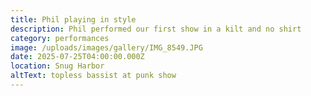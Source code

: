 ```yaml
---
title: Phil playing in style
description: Phil performed our first show in a kilt and no shirt
category: performances
image: /uploads/images/gallery/IMG_8549.JPG
date: 2025-07-25T04:00:00.000Z
location: Snug Harbor
altText: topless bassist at punk show
---
```


